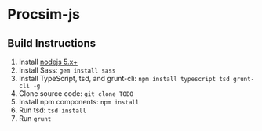 # Procsim-js

## Build Instructions

1. Install [nodejs 5.x+](https://nodejs.org/en/download/stable/)
2. Install Sass: `gem install sass`
3. Install TypeScript, tsd, and grunt-cli: `npm install typescript tsd grunt-cli -g`
4. Clone source code: `git clone TODO`
5. Install npm components: `npm install`
6. Run tsd: `tsd install`
7. Run `grunt`
